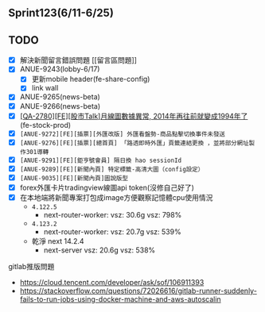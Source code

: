 ## Sprint123(6/11-6/25)

## TODO
* [x]  解決新聞留言錯誤問題 [[留言區問題]]
* [x] ANUE-9243(lobby-6/17)
	* [x] 更新mobile header(fe-share-config)
	* [x] link wall
* [x] ANUE-9265(news-beta)
* [x] ANUE-9266(news-beta)
* [x] [[QA-2780][FE][股市Talk]月線圖數據異常, 2014年再往前就變成1994年了](https://gitlab.cnyes.cool/anue/frontend/fe-stock/-/merge_requests/708)(fe-stock-prod)
* [x] `[ANUE-9272][FE][插票][外匯改版] 外匯看盤勢-商品點擊切換事件未發送`
* [x] `[ANUE-9276][FE][插票][總首頁] 「路透即時外匯」頁籤連結更換 ，並將部分網址製作301導轉`
* [x] `[ANUE-9291][FE][鉅亨號會員] 隔日換 hao sessionId`
* [x] `[ANUE-9289][FE][新聞內頁] 特定標籤-高清大圖（config設定）`
* [x] `[ANUE-9035][FE][新聞內頁]圖說版型`
* [x] forex外匯卡片tradingview線圖api token(沒修自己好了)
* [x] 在本地端將新聞專案打包成image方便觀察記憶體cpu使用情況
	* `4.122.5` 
		* next-router-worker: vsz: 30.6g vsz: 798%
	* `4.123.2` 
		* next-router-worker: vsz: 20.7g vsz: 539%
	* 乾淨 next 14.2.4
		* next-server vsz: 20.6g vsz: 538%


gitlab推版問題
* https://cloud.tencent.com/developer/ask/sof/106911393
* https://stackoverflow.com/questions/72026616/gitlab-runner-suddenly-fails-to-run-jobs-using-docker-machine-and-aws-autoscalin

